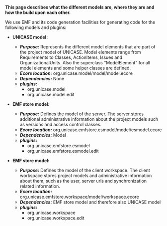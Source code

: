 **This page describes what the different models are, where they are and how the build upon each other.**

We use EMF and its code generation facilities for generating code for the following models and plugins:

  * **UNICASE model:**
    * **_Purpose:_** Represents the different model elements that are part of the project model of UNICASE. Model elements range from Requirements to Classes, ActionItems, Issues and OrganizationalUnits. Also the superclass "ModelElement" for all model elements and some helper classes are defined.
    * **_Ecore location:_** org.unicase.model/model/model.ecore
    * **_Dependencies:_** None
    * **_plugins:_**
      * org.unicase.model
      * org.unicase.model.edit

  * **EMF store model:**
    * **_Purpose:_** Defines the model of the server. The server stores additional administrative information about the project models such as versions and access control classes.
    * **_Ecore location:_** org.unicase.emfstore.esmodel/model/esmodel.ecore
    * **_Dependencies:_** Model
    * **_plugins:_**
      * org.unicase.emfstore.esmodel
      * org.unicase.emfstore.esmodel.edit

  * **EMF store model:**
    * **_Purpose:_** Defines the model of the client workspace. The client workspace stores project models and administrative information about them, such as the user, server urls and synchronization related information.
    * **_Ecore location:_** org.unicase.emfstore.workspace/model/workspace.ecore
    * **_Dependencies:_** EMF store model and therefore also UNICASE model
    * **_plugins:_**
      * org.unicase.workspace
      * org.unicase.workspace.edit